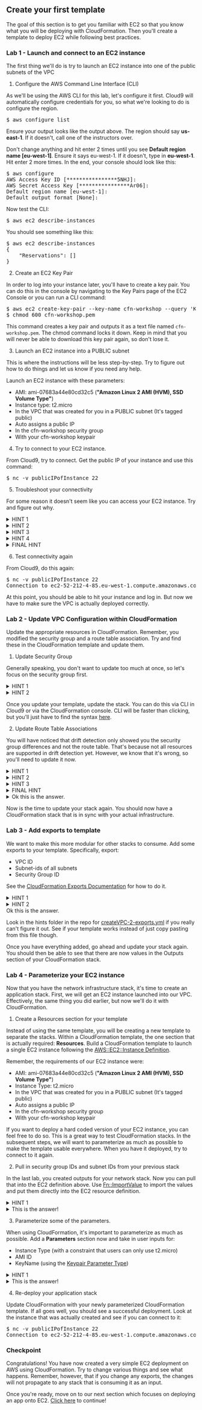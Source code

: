 ## Create your first template

The goal of this section is to get you familiar with EC2 so that you know what you will be deploying with CloudFormation. Then you'll create a template to deploy EC2 while following best practices.

### Lab 1 - Launch and connect to an EC2 instance
The first thing we'll do is try to launch an EC2 instance into one of the public subnets of the VPC

1. Configure the AWS Command Line Interface (CLI)

As we'll be using the AWS CLI for this lab, let's configure it first. Cloud9 will automatically configure credentials for you, so what we're looking to do is configure the region.

<pre>
$ aws configure list
</pre>

Ensure your output looks like the output above. The region should say **us-east-1**. If it doesn't, call one of the instructors over.

Don't change anything and hit enter 2 times until you see **Default region name [eu-west-1]**. Ensure it says eu-west-1. If it doesn't, type in **eu-west-1**. Hit enter 2 more times. In the end, your console should look like this:

<pre>
$ aws configure
AWS Access Key ID [****************5NHJ]: 
AWS Secret Access Key [****************Ar06]: 
Default region name [eu-west-1]: 
Default output format [None]: 
</pre>

Now test the CLI:

<pre>
$ aws ec2 describe-instances
</pre>

You should see something like this:

<pre>
$ aws ec2 describe-instances
{
    "Reservations": []
}
</pre>

2. Create an EC2 Key Pair

In order to log into your instance later, you'll have to create a key pair. You can do this in the console by navigating to the Key Pairs page of the EC2 Console or you can run a CLI command:

<pre>
$ aws ec2 create-key-pair --key-name cfn-workshop --query 'KeyMaterial' --output text > cfn-workshop.pem
$ chmod 600 cfn-workshop.pem
</pre>

This command creates a key pair and outputs it as a text file named `cfn-workshop.pem`. The chmod command locks it down. Keep in mind that you will never be able to download this key pair again, so don't lose it.

3. Launch an EC2 instance into a PUBLIC subnet

This is where the instructions will be less step-by-step. Try to figure out how to do things and let us know if you need any help. 

Launch an EC2 instance with these parameters:
- AMI: ami-07683a44e80cd32c5 (**"Amazon Linux 2 AMI (HVM), SSD Volume Type"**)
- Instance type: t2.micro
- In the VPC that was created for you in a PUBLIC subnet (It's tagged public)
- Auto assigns a public IP
- In the cfn-workshop security group
- With your cfn-workshop keypair

4. Try to connect to your EC2 instance.

From Cloud9, try to connect. Get the public IP of your instance and use this command:

<pre>
$ nc -v publicIPofInstance 22
</pre>

5. Troubleshoot your connectivity

For some reason it doesn't seem like you can access your EC2 instance. Try and figure out why. 
<details>
<summary>HINT 1</summary>
There are a number of prerequisites for EC2 instances to be reachable via public IP. First they must have a public IP. Make sure you set the instance up properly with a publicly routable IP. 
</details>

<details>
<summary>HINT 2</summary>
The next thing to look at is the security group of your instance. Is it allowing access to port 22 from anything?
</details>

<details>
<summary>HINT 3</summary>
Finally, let's consider the VPC design. It's possible that the VPC was designed incorrectly. 
</details>

<details>
<summary>HINT 4</summary>

Check the subnet your instance is in and look at the route tables. What's required for internet connectivity here? Since we're focusing on the public subnet, the answer is here: [VPC Scenario 1](https://docs.aws.amazon.com/vpc/latest/userguide/VPC_Scenario1.html).

</details>

<details>
<summary>FINAL HINT</summary>
Does the route table show a route to an IGW for 0.0.0.0/0? It doesn't. Choose a different route table to associate with the subnet. One of them will have the 0.0.0.0/0 route.
</details>

6. Test connectivity again

From Cloud9, do this again:

<pre>
$ nc -v publicIPofInstance 22
Connection to ec2-52-212-4-85.eu-west-1.compute.amazonaws.com 3389 port [tcp/ms-wbt-server] succeeded!
</pre>

At this point, you should be able to hit your instance and log in. But now we have to make sure the VPC is actually deployed correctly. 

### Lab 2 - Update VPC Configuration within CloudFormation

Update the appropriate resources in CloudFormation. Remember, you modified the security group and a route table association. Try and find these in the CloudFormation template and update them. 

1. Update Security Group

Generally speaking, you don't want to update too much at once, so let's focus on the security group first.

<details>
<summary>HINT 1</summary>

First is the security group. Navigate to the CloudFormation console and run **Drift Detection** against your stack and see if what it tells you aligns with what you have changed.

</details>

<details>
<summary>HINT 2</summary>

Still can't figure out the security group? See line 158. What needs to be added? See [EC2::SecurityGroup Resource Type Reference](https://docs.aws.amazon.com/AWSCloudFormation/latest/UserGuide/aws-properties-ec2-security-group.html). 

</details>

Once you update your template, update the stack. You can do this via CLI in Cloud9 or via the CloudFormation console. CLI will be faster than clicking, but you'll just have to find the syntax [here](https://docs.aws.amazon.com/cli/latest/reference/cloudformation/update-stack.html). 

2. Update Route Table Associations

You will have noticed that drift detection only showed you the security group differences and not the route table. That's because not all resources are supported in drift detection yet. However, we know that it's wrong, so you'll need to update it now. 

<details>
<summary>HINT 1</summary>

See the [AWS::EC2::SubnetRouteTableAssociation](https://docs.aws.amazon.com/AWSCloudFormation/latest/UserGuide/aws-resource-ec2-subnet-route-table-assoc.html) documentation for how to update this resource. 

</details>

<details>
<summary>HINT 2</summary>

Look through the template to find the associations. What are they associated to and is there a better option?

</details>

<details>
<summary>HINT 3</summary>

There was a PublicRouteTable resource created. Maybe we can do something with it?

</details>

<details>
<summary>FINAL HINT</summary>

Look at lines 174, 180. 

</details>

<details>
<summary>Ok this is the answer.</summary>

Look in the hints folder in the repo for [createVPC-fixnet.yml](https://github.com/hub714/aws-demos/blob/master/cloudformation-workshop/hints/createVPC-1-fixnet.yml) if you really can't figure it out. See if your template works instead of just copy pasting from this file though.

</details>

Now is the time to update your stack again. You should now have a CloudFormation stack that is in sync with your actual infrastructure.

### Lab 3 - Add exports to template

We want to make this more modular for other stacks to consume. Add some exports to your template. Specifically, export:
- VPC ID
- Subnet-ids of all subnets
- Security Group ID

See the [CloudFormation Exports Documentation](https://docs.aws.amazon.com/AWSCloudFormation/latest/UserGuide/using-cfn-stack-exports.html) for how to do it.

<details>
<summary>HINT 1</summary>

Exports are done in the Outputs section of a CloudFormation template. Our template doesn't have one, so you'll have to add one.

</details>

<details>
<summary>HINT 2</summary>

You can use references like ${AWS::StackName} to make your exports unique. Think about how you would want to import them yourself later.

</details>

<summary>Ok this is the answer.</summary>

Look in the hints folder in the repo for [createVPC-2-exports.yml](https://github.com/hub714/aws-demos/blob/master/cloudformation-workshop/hints/createVPC-2-exports.yml) if you really can't figure it out. See if your template works instead of just copy pasting from this file though.

</details>

Once you have everything added, go ahead and update your stack again. You should then be able to see that there are now values in the Outputs section of your CloudFormation stack.

### Lab 4 - Parameterize your EC2 instance

Now that you have the network infrastructure stack, it's time to create an application stack. First, we will get an EC2 instance launched into our VPC. Effectively, the same thing you did earlier, but now we'll do it with CloudFormation.

1. Create a Resources section for your template

Instead of using the same template, you will be creating a new template to separate the stacks. Within a CloudFormation template, the one section that is actually required: **Resources**. Build a CloudFormation template to launch a single EC2 instance following the [AWS::EC2::Instance Definition](https://docs.aws.amazon.com/AWSCloudFormation/latest/UserGuide/aws-properties-ec2-instance.html). 

Remember, the requirements of our EC2 instance were:
- AMI: ami-07683a44e80cd32c5 (**"Amazon Linux 2 AMI (HVM), SSD Volume Type"**)
- Instance Type: t2.micro
- In the VPC that was created for you in a PUBLIC subnet (It's tagged public)
- Auto assigns a public IP
- In the cfn-workshop security group
- With your cfn-workshop keypair

If you want to deploy a hard coded version of your EC2 instance, you can feel free to do so. This is a great way to test CloudFormation stacks. In the subsequent steps, we will want to parameterize as much as possible to make the template usable everywhere. When you have it deployed, try to connect to it again.

2. Pull in security group IDs and subnet IDs from your previous stack

In the last lab, you created outputs for your network stack. Now you can pull that into the EC2 definition above. Use [Fn::ImportValue](https://docs.aws.amazon.com/AWSCloudFormation/latest/UserGuide/intrinsic-function-reference-importvalue.html) to import the values and put them directly into the EC2 resource definition.

<details>
<summary>HINT 1</summary>

You exported a number of values earlier. Imports use the same names. 

</details>

<details>
<summary>This is the answer!</summary>

Take a look at [createApps-1-sample.yml](https://github.com/hub714/aws-demos/blob/master/cloudformation-workshop/hints/createApps-1-sample.yml) and see if there's anything that differs from your code.

</details>

3. Parameterize some of the parameters.

When using CloudFormation, it's important to parameterize as much as possible. Add a **Parameters** section now and take in user inputs for:
- Instance Type (with a constraint that users can only use t2.micro)
- AMI ID
- KeyName (using the [Keypair Parameter Type](https://docs.aws.amazon.com/AWSCloudFormation/latest/UserGuide/parameters-section-structure.html#aws-specific-parameter-types))

<details>
<summary>HINT 1</summary>

When you create a parameter, you will have to reference it later. Where and how do you reference it?

</details>

<details>
<summary>This is the answer!</summary>

Take a look at [createApps-2-params.yml](https://github.com/hub714/aws-demos/blob/master/cloudformation-workshop/hints/createApps-2-params.yml) and see if there's anything that differs from your code.

</details>

4. Re-deploy your application stack

Update CloudFormation with your newly parameterized CloudFormation template. If all goes well, you should see a successful deployment. Look at the instance that was actually created and see if you can connect to it:

<pre>
$ nc -v publicIPofInstance 22
Connection to ec2-52-212-4-85.eu-west-1.compute.amazonaws.com 3389 port [tcp/ms-wbt-server] succeeded!
</pre>

### Checkpoint

Congratulations! You have now created a very simple EC2 deployment on AWS using CloudFormation. Try to change various things and see what happens. Remember, however, that if you change any exports, the changes will not propagate to any stack that is consuming it as an input.

Once you're ready, move on to our next section which focuses on deploying an app onto EC2. [Click here](../1-bootstrap) to continue!